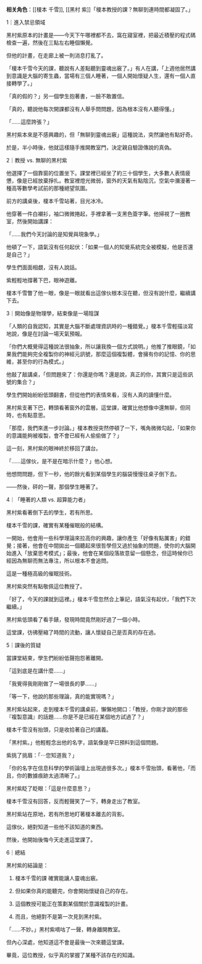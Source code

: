 ---
---



**相关角色**：[[榎本 千雪]], [[黑村 紫]]「榎本教授的課？無聊到連時間都凝固了。」

1｜進入禁忌領域

黑村紫原本的計畫是——今天下午哪裡都不去，窩在寢室裡，把最近積壓的程式碼檢查一遍，然後在三點左右睡個懶覺。

但他的計畫，在走廊上被一則消息打亂了。

「榎本千雪今天的課，聽說有人差點聽到靈魂出竅了。」有人在講，「上週他居然講到意識是大腦的寄生蟲，當場有三個人睡著，一個人開始懷疑人生，還有一個人直接轉學了。」

「真的假的？」另一個學生抱著書，一臉不敢置信。

「真的，聽說他每次開課都沒有人舉手問問題，因為根本沒有人聽得懂。」

「……這麼誇張？」

黑村紫本來是不感興趣的，但「無聊到靈魂出竅」這種說法，突然讓他有點好奇。

於是，半小時後，他就這樣隨手推開教室門，決定親自驗證傳說的真偽。

2｜教授 vs. 無聊的黑村紫

他選擇了一個靠窗的位置坐下。課堂裡已經坐了約三十個學生，大多數人表情疲憊，像是已經放棄掙扎。教室裡燈光微弱，窗外的天氣有點陰沉，空氣中瀰漫著一種高等數學考試前的那種絕望氛圍。

前方的講桌後，榎本千雪站著，目光冰冷。

他穿著一件白襯衫，袖口微微捲起，手裡拿著一支黑色簽字筆。他掃視了一圈教室，然後開始講課：

「……我們今天討論的是知覺與現象學。」

他頓了一下，語氣沒有任何起伏：「如果一個人的知覺系統完全被模擬，他是否還是自己？」

學生們面面相覷，沒有人說話。

紫輕輕地撐著下巴，眼神遊離。

榎本千雪瞥了他一眼，像是一眼就看出這傢伙根本沒在聽，但沒有說什麼，繼續講下去。

3｜開始像是物理學，結束像是一場陰謀

「人類的自我認知，其實是大腦不斷處理資訊時的一種錯覺。」榎本千雪輕描淡寫地說，像是在討論一場天氣預報。

「你們大概覺得這種說法很抽象，所以讓我換一個方式說明。」他推了推眼鏡，「如果我們能夠完全複製你的神經元訊號，那麼這個複製體，會擁有你的記憶、你的思維，甚至你的行為模式。」

他敲了敲講桌，「但問題來了：你還是你嗎？還是說，真正的你，其實只是這些訊號的集合？」

學生們開始紛紛低頭翻書，但從他們的表情來看，沒有人真的讀懂什麼。

黑村紫支著下巴，轉頭看著窗外的雲層。這堂課，確實比他想像中還無聊，但同時，也有點意思。

「那麼，我們來進一步討論。」榎本教授突然停頓了一下，嘴角微微勾起，「如果你的意識能夠被複製，會不會已經有人偷偷做了？」

這一刻，黑村紫的眼神終於移回了講台。

「……這傢伙，是不是在暗示什麼？」他心想。

他想問問題，但下一秒，他的餘光看到某個學生的腦袋慢慢往桌子倒下去。

——然後，砰的一聲，那個學生睡著了。

4｜「睡著的人類 vs. 超算能力者」

黑村紫看著倒下去的學生，若有所思。

榎本千雪的課，確實有某種催眠般的結構。

一開始，他會用一些科學理論來拉高你的興趣，讓你產生「好像有點厲害」的錯覺；接著，他會在中間拋出一個聽起來很哲學但又過於抽象的問題，使你的大腦開始進入「放棄思考模式」；最後，他會在某個段落故意留一個懸念，但這時候你已經因為無聊而無法專注，所以根本不會追問。

這是一種極高級的催眠技術。

黑村紫突然有點敬佩這位教授了。

「好了，今天的課就到這裡。」榎本千雪忽然合上筆記，語氣沒有起伏，「我們下次繼續。」

黑村紫低頭看了看手錶，發現時間竟然剛好過了一個小時。

這堂課，彷彿壓縮了時間的流動，讓人懷疑自己是否真的存在過。

5｜課後的質疑

當課堂結束，學生們紛紛低聲抱怨著離開。

「這到底是在講什麼……」

「我覺得我剛剛做了一場很長的夢……」

「等一下，他說的那些理論，真的能實現嗎？」

黑村紫站起來，走到榎本千雪的講桌前，懶懶地開口：「教授，你剛才說的那些『複製意識』的話題……你是不是已經在某個地方試過了？」

榎本千雪沒有抬頭，只是收拾著自己的講義。

「黑村紫。」他輕輕念出他的名字，語氣像是早已預料到這個問題。

紫挑了挑眉：「⋯您知道我？」

「你的名字在信息科學的學術論壇上出現過很多次。」榎本千雪抬頭，看著他，「而且，你的數據痕跡太過清晰了。」

黑村紫眨了眨眼：「這是什麼意思？」

榎本千雪沒有回答，反而輕聲笑了一下，轉身走出了教室。

黑村紫站在原地，若有所思地盯著榎本離去的背影。

這傢伙，絕對知道一些他不該知道的東西。

然後，他開始後悔今天走進這堂課了。

6｜總結

黑村紫的結論是：

1. 榎本千雪的課 確實能讓人靈魂出竅。

2. 但如果你真的能聽完，你會開始懷疑自己的存在。

3. 這個教授可能正在策劃某個關於意識複製的計畫。

4. 而且，他絕對不是第一次見到黑村紫。

「……不妙。」黑村紫嘀咕了一聲，轉身離開教室。

但內心深處，他知道這不會是最後一次來聽這堂課。

畢竟，這位教授，似乎真的掌握了某種不該存在的知識。